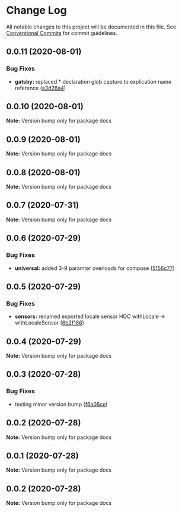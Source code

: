 # Change Log

All notable changes to this project will be documented in this file.
See [Conventional Commits](https://conventionalcommits.org) for commit guidelines.

## 0.0.11 (2020-08-01)


### Bug Fixes

* **gatsby:** replaced * declaration glob capture to explication name reference ([a3d26a4](https://github.com/lunaris-studios/paradigm/commit/a3d26a4aab9c0eaa4763d92271dbfd99e210604f))





## 0.0.10 (2020-08-01)

**Note:** Version bump only for package docs





## 0.0.9 (2020-08-01)

**Note:** Version bump only for package docs





## 0.0.8 (2020-08-01)

**Note:** Version bump only for package docs





## 0.0.7 (2020-07-31)

**Note:** Version bump only for package docs





## 0.0.6 (2020-07-29)


### Bug Fixes

* **universal:** added 3-9 paramter overloads for compose ([5156c77](https://github.com/lunaris-studios/paradigm/commit/5156c770b7ea98a668d811e4e7c728eb0c6aef96))





## 0.0.5 (2020-07-29)


### Bug Fixes

* **sensors:** renamed exported locale sensor HOC withLocale -> withLocaleSensor ([6b2f186](https://github.com/lunaris-studios/paradigm/commit/6b2f186b6bed6938204ef8ea1c54592b486ff141))





## 0.0.4 (2020-07-29)

**Note:** Version bump only for package docs





## 0.0.3 (2020-07-28)


### Bug Fixes

* testing minor version bump ([f6a06ce](https://github.com/lunaris-studios/paradigm/commit/f6a06cead3ddfc86cd3465e15646f0b667294d27))





## 0.0.2 (2020-07-28)

**Note:** Version bump only for package docs





## 0.0.1 (2020-07-28)

**Note:** Version bump only for package docs





## 0.0.2 (2020-07-28)

**Note:** Version bump only for package docs

